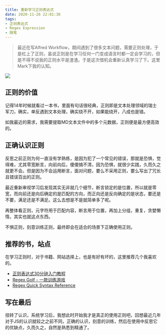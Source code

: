 ```yaml
---
title: 重新学习正则表达式
date: 2020-11-26 22:01:38
tags:
- 正则表达式
- Regex Expression
- 随笔
---
```

> 最近在写Alfred Workflow，期间遇到了很多文本问题，需要正则处理，于是杠上了正则，虽说正则是在学习任何一门变成语言时都一定会学习的，但是不得不说我的正则水平是渣渣。于是这次借机会重新认真学习了下。这里Mark下我的认知。


![](https://static.1991421.cn/2020/2020-11-28-161744.jpeg)


## 正则的价值
记得14年时候就看过一本书，里面有句话很经典，正则即是文本处理领域的瑞士军刀，确实，单反遇到文本处理，确实绕不开，如果能绕开，八成也是错。

如我最近的需求，我需要提取MD文本文件中的多个元数据，正则便是最方便高效的。

## 正确认识正则
反思之前正则为何一直没有学熟练，是因为犯了一个常见的错误，那就是恐惧，觉得难，尤其零宽断言，向前向后，傻傻搞不清，因为恐惧，就很少实践，久而久之就更不会。但是因为不会运用断言，面对问题，要么不采用正则，要么写出了冗长且错误百出的正则。

最近重新审视学习后发现其实无非就几个细节，断言锁定的是位置，所以就是零宽，而向前还是向后确定的是匹配的方向，而正向还是反向确定的是状态，要还是不要，满足还是不满足。这么去想是不是就简单多了呢。

再整体看正则，元字符用于匹配内容，断言用于位置，再加上分组，重复，贪婪懒惰，其实也就这点东西。

不惧正则，刻意训练正则，最终即会在适合的场景下正确使用正则。


## 推荐的书，站点

在学习正则时，对于书籍、网站选择上，也是有好有坏的，这里推荐几个我喜欢的。

- [正则表达式30分钟入门教程](https://deerchao.cn/tutorials/regex/regex.htm)
- [Regex Golf - 一款训练游戏](https://alf.nu/RegexGolf)
- [Regex Quick Syntax Reference](https://learning.oreilly.com/library/view/regex-quick-syntax/9781484238769/)

## 写在最后
扭转了认识，系统学习后，我想此时开始我才是真正的使用正则吧，回想最近几年对于JS的认识就较之之前不同，正确的认识，刻意的训练，然后在使用中反思它的优缺点，久而久之，自然是熟悉到精通了。


